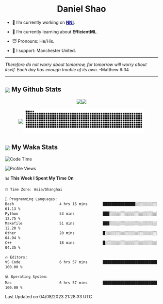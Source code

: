 

<h1 align="center">Daniel Shao</h1>

- 🐒 I’m currently working on <strong><a href="https://github.com/microsoft/nni" style="color: darkblue">NNI</a></strong>.

- 🥹 I’m currently learning about **EfficientML**.

- 😇 Pronouns: He/His.

- 🦧 I support: Manchester United.

---

<i> Therefore do not worry about tomorrow, for tomorrow will worry about itself. Each day has enough trouble of its own. </i> -Matthew 6:34

---

<h2><img src="https://emojis.slackmojis.com/emojis/images/1579216111/7550/pikachu_wave.gif?1579216111" align="center" width="28" /> My Github Stats</h2>

<p align="center"><img align="center" src = "https://github-readme-stats.vercel.app/api?username=super-dainiu&show_icons=true&count_private=true&theme=tokyonight&hide=issues&line_height=30" width="400px"><img align="center" src = "https://github-readme-streak-stats.herokuapp.com/?user=super-dainiu&theme=tokyonight" width="400px"></p>

<p align="center"><img align="center" width="400px" src="https://github-readme-stats.vercel.app/api/top-langs/?username=super-dainiu&layout=compact&theme=tokyonight&hide=html,tex,jupyter%20notebook"><img align="center" width="400px" src="https://github.com/super-dainiu/super-dainiu/blob/output/github-contribution-grid-snake.svg"></p>

<h2><img src="https://emojis.slackmojis.com/emojis/images/1579216111/7550/pikachu_wave.gif?1579216111" align="center" width="28" /> My Waka Stats</h2>

<!--START_SECTION:waka-->
![Code Time](http://img.shields.io/badge/Code%20Time-259%20hrs%2036%20mins-blue)

![Profile Views](http://img.shields.io/badge/Profile%20Views-0-blue)

📊 **This Week I Spent My Time On** 

```text
🕑︎ Time Zone: Asia/Shanghai

💬 Programming Languages: 
Bash                     4 hrs 15 mins       ███████████████░░░░░░░░░░   61.13 % 
Python                   53 mins             ███░░░░░░░░░░░░░░░░░░░░░░   12.75 % 
Makefile                 51 mins             ███░░░░░░░░░░░░░░░░░░░░░░   12.28 % 
Other                    20 mins             █░░░░░░░░░░░░░░░░░░░░░░░░   04.94 % 
C++                      18 mins             █░░░░░░░░░░░░░░░░░░░░░░░░   04.35 % 

🔥 Editors: 
VS Code                  6 hrs 57 mins       █████████████████████████   100.00 % 

💻 Operating System: 
Mac                      6 hrs 57 mins       █████████████████████████   100.00 % 
```


 Last Updated on 04/08/2023 21:28:33 UTC
<!--END_SECTION:waka-->
